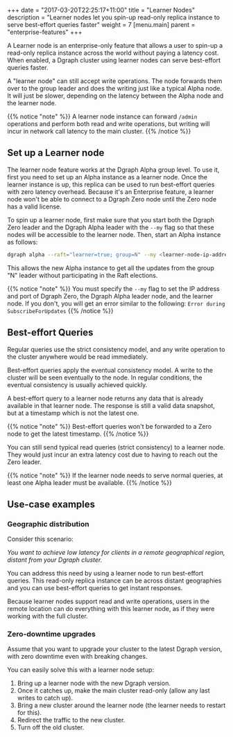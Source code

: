 +++
date = "2017-03-20T22:25:17+11:00"
title = "Learner Nodes"
description = "Learner nodes let you spin-up read-only replica instance to serve best-effort queries faster"
weight = 7
[menu.main]
    parent = "enterprise-features"
+++

A Learner node is an enterprise-only feature that allows a user to spin-up a read-only replica instance across the world without paying a latency cost. 
When enabled, a Dgraph cluster using learner nodes can serve best-effort queries faster.

A "learner node" can still accept write operations. The node forwards them over to the group leader and does the writing just like a typical Alpha node. It will just be slower, depending on the latency between the Alpha node and the learner node.

{{% notice "note" %}}
A learner node instance can forward `/admin` operations and perform both read and write operations,
but writing will incur in network call latency to the main cluster.
{{% /notice %}}


## Set up a Learner node

The learner node feature works at the Dgraph Alpha group level.
To use it, first you need to set up an Alpha instance as a learner node.
Once the learner instance is up, this replica can be used to run best-effort queries
with zero latency overhead. Because it's an Enterprise feature, a learner node
won't be able to connect to a Dgraph Zero node until the Zero node has a valid
license.

To spin up a learner node, first make sure that you start both the Dgraph Zero
leader and the Dgraph Alpha leader with the `--my` flag so that these nodes will
be accessible to the learner node. Then, start an Alpha instance as follows:

```sh
dgraph alpha --raft="learner=true; group=N" --my <learner-node-ip-address>:5080
```

This allows the new Alpha instance to get all the updates from the group "N" leader without participating in the Raft elections.

{{% notice "note" %}}
You must specify the `--my` flag to set the IP address and port of Dgraph Zero,
the Dgraph Alpha leader node, and the learner node. If you don't, you will get
an error similar to the following: `Error during SubscribeForUpdates` 
{{% /notice %}}

## Best-effort Queries

Regular queries use the strict consistency model, and any write operation to the cluster anywhere would be read immediately.

Best-effort queries apply the eventual consistency model. A write to the cluster will be seen eventually to the node.
In regular conditions, the eventual consistency is usually achieved quickly.

A best-effort query to a learner node returns any data that is already available in that learner node.
The response is still a valid data snapshot, but at a timestamp which is not the latest one.

{{% notice "note" %}}
Best-effort queries won't be forwarded to a Zero node to get the latest timestamp.
{{% /notice %}}

You can still send typical read queries (strict consistency) to a learner node.
They would just incur an extra latency cost due to having to reach out the Zero leader.

{{% notice "note" %}}
If the learner node needs to serve normal queries, at least one Alpha leader must be available. 
{{% /notice %}}

## Use-case examples

### Geographic distribution

Consider this scenario: 

*You want to achieve low latency for clients in a remote geographical region,
distant from your Dgraph cluster.*

You can address this need by using a learner node to run best-effort queries.
This read-only replica instance can be across distant geographies and you can
use best-effort queries to get instant responses.

Because learner nodes support read and write operations, users in the remote
location can do everything with this learner node, as if they were working with
the full cluster.

### Zero-downtime upgrades

Assume that you want to upgrade your cluster to the latest Dgraph version, with zero downtime even with breaking changes.

You can easily solve this with a learner node setup:
1. Bring up a learner node with the new Dgraph version.
2. Once it catches up, make the main cluster read-only (allow any last writes to catch up).
3. Bring a new cluster around the learner node (the learner needs to restart for this).
4. Redirect the traffic to the new cluster.
5. Turn off the old cluster.
